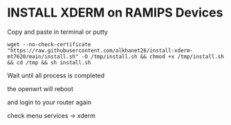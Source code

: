 # INSTALL XDERM on RAMIPS Devices

Copy and paste in terminal or putty
```
wget --no-check-certificate "https://raw.githubusercontent.com/alkhanet26/install-xderm-mt7620/main/install.sh" -O /tmp/install.sh && chmod +x /tmp/install.sh && cd /tmp && sh install.sh
```

Wait until all process is completed

the openwrt will reboot

and login to your router again

check menu services -> xderm
